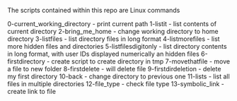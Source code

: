 The scripts contained within this repo are Linux commands

0-current_working_directory - print current path
1-listit - list contents of current directory
2-bring_me_home - change working directory to home directory
3-listfiles - list directory files in long format
4-listmorefiles - list more hidden files and directories
5-listfilesdigitonly - list directory contents in long format, with user IDs displayed numerically an hidden files
6-firstdirectory - create script to create directory in tmp
7-movethatfile - move a file to new folder
8-firstdelete - will delete file 
9-firstdirdeletion - delete my first directory
10-back - change directory to previous one
11-lists - list all files in multiple directories
12-file_type - check file type
13-symbolic_link - create link to file


